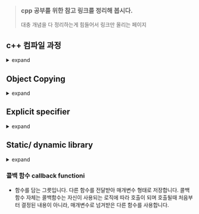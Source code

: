 > ### cpp 공부를 위한 참고 링크를 정리해 봅시다.
> 대충 개념을 다 정리하는게 힘들어서 링크만 올리는 페이지

## c++ 컴파일 과정

<details>
<summary>expand </summary> <br>

![](http://faculty.cs.niu.edu/~mcmahon/CS241/Notes/Images/build.png)

#### Reference
- [faculty](http://faculty.cs.niu.edu/~mcmahon/CS241/Notes/build.html)
- [dummies : the-compilation-process-in-c](https://www.dummies.com/programming/cpp/the-compilation-process-in-c/)
- [컴파일 옵션은 여기서 참고, northstar dartmouth](https://northstar-www.dartmouth.edu/doc/solaris-forte/manuals/c++/user_guide/Rev.html)

</details>

## Object Copying
<details>
<summary>expand </summary> <br>
  
- 깊은 복사, 얕은 복사

![](https://i.stack.imgur.com/AWKJa.jpg)
  
### Reference 
- [wiki : Object_copying](https://en.wikipedia.org/wiki/Object_copying)


</details>

## Explicit specifier

<details>
<summary>expand </summary> <br>

- 생성자와 형변환 함수가 넘겨받는 매개변수가 암시적으로 변환되지 않도록 제한하는 키워드입니다. (말그대로 생성자와 형변환 함수 앞에서만 붙을 수 있는 키워드입니다.)
- c++17 부터는 deduction guide (CTAD : Class template argument deduction), c++ 20 부터는 조건부로 constexpr 선언하는 것이 가능합니다.

```C++
struct A
{
    A(int) { }      // converting constructor
    A(int, int) { } // converting constructor (C++11)
    operator bool() const { return true; }
};
 
struct B
{
    explicit B(int) { }
    explicit B(int, int) { }
    explicit operator bool() const { return true; }
};
 
int main()
{
    A a1 = 1;      // OK: copy-initialization selects A::A(int)
    A a2(2);       // OK: direct-initialization selects A::A(int)
    A a3 {4, 5};   // OK: direct-list-initialization selects A::A(int, int)
    A a4 = {4, 5}; // OK: copy-list-initialization selects A::A(int, int)
    A a5 = (A)1;   // OK: explicit cast performs static_cast
    if (a1) ;      // OK: A::operator bool()
    bool na1 = a1; // OK: copy-initialization selects A::operator bool()
    bool na2 = static_cast<bool>(a1); // OK: static_cast performs direct-initialization
 
//  B b1 = 1;      // error: copy-initialization does not consider B::B(int)
    B b2(2);       // OK: direct-initialization selects B::B(int)
    B b3 {4, 5};   // OK: direct-list-initialization selects B::B(int, int)
//  B b4 = {4, 5}; // error: copy-list-initialization does not consider B::B(int,int)
    B b5 = (B)1;   // OK: explicit cast performs static_cast
    if (b2) ;      // OK: B::operator bool()
//  bool nb1 = b2; // error: copy-initialization does not consider B::operator bool()
    bool nb2 = static_cast<bool>(b2); // OK: static_cast performs direct-initialization
}
```

#### Reference 
- [cppreference : explicit specifier](https://en.cppreference.com/w/cpp/language/explicit)

</details>

## Static/ dynamic library
<details>
<summary>expand </summary> <br>

- static-link lib : link 단계에서 라이브러리(.lib 파일)를 실행 바이너리에 포함합니다.
  - 정적 빌드 단계에서 라이브러리 파일이 포함되므로 실행파일 크기가 커질 수 있습니다.
  
- dynamic-link lib : 실행 바이너리에서 필요시 사용할 수 있도록 최소한의 정보만 포함하여 링크하거나, 아예 빌드독립적으로 DLL을 로드/사용/해제할 수 있습니다.

### Reference 
- [간단 요점 -> luyin 개인 블로그](https://luyin.tistory.com/201)
- [wiki : Library](https://en.wikipedia.org/wiki/Library_(computing))
- [wiki : Dynamic-link_library](https://en.wikipedia.org/wiki/Dynamic-link_library)
- [wiki : Static_library](https://en.wikipedia.org/wiki/Static_library)

</details>

### 콜백 함수 callback functioni
- 함수를 담는 그릇입니다. 다른 함수를 전달받아 매개변수 형태로 저장합니다. 콜백함수 자체는 콜백함수는 자신이 사용되는 로직에 따라 호출이 되며 호출될때 처음부터 결정된 내용이 아니라, 매개변수로 넘겨받은 다른 함수를 사용합니다.
